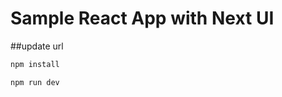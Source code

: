 # Sample React App with Next UI

##update url


   ```bash
   npm install
   ```

   ```bash
   npm run dev
   ```

   